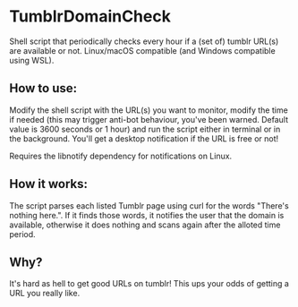# TumblrDomainCheck
Shell script that periodically checks every hour if a (set of) tumblr URL(s) are available or not. Linux/macOS compatible (and Windows compatible using WSL).

## How to use:
Modify the shell script with the URL(s) you want to monitor, modify the time if needed (this may trigger anti-bot behaviour, you've been warned. Default value is 3600 seconds or 1 hour) and run the script either in terminal or in the background. You'll get a desktop notification if the URL is free or not!

Requires the libnotify dependency for notifications on Linux.

## How it works:
The script parses each listed Tumblr page using curl for the words "There's nothing here.". If it finds those words, it notifies the user that the domain is available, otherwise it does nothing and scans again after the alloted time period.  

## Why?
It's hard as hell to get good URLs on tumblr! This ups your odds of getting a URL you really like. 
